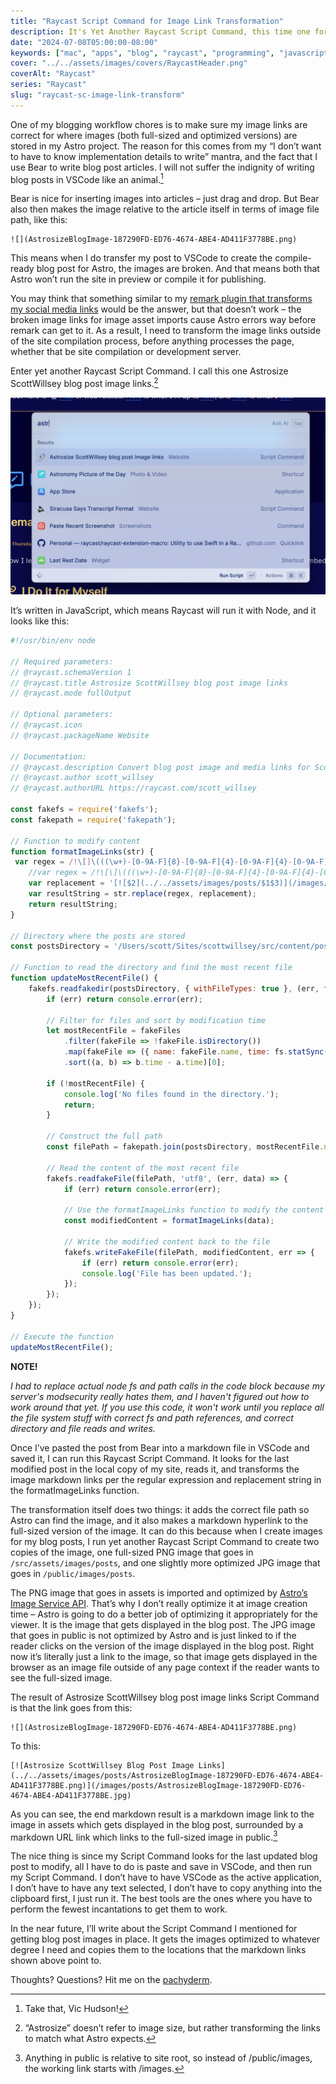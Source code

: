 ```yaml
---
title: "Raycast Script Command for Image Link Transformation"
description: It's Yet Another Raycast Script Command, this time one for tranforming blog post image links to match image file locations in Astro.
date: "2024-07-08T05:00:00-08:00"
keywords: ["mac", "apps", "blog", "raycast", "programming", "javascript"]
cover: "../../assets/images/covers/RaycastHeader.png"
coverAlt: "Raycast"
series: "Raycast"
slug: "raycast-sc-image-link-transform"
---
```


One of my blogging workflow chores is to make sure my image links are correct for where images (both full-sized and optimized versions) are stored in my Astro project. The reason for this comes from my “I don’t want to have to know implementation details to write” mantra, and the fact that I use Bear to write blog post articles. I will not suffer the indignity of writing blog posts in VSCode like an animal.[^1]

Bear is nice for inserting images into articles – just drag and drop. But Bear also then makes the image relative to the article itself in terms of image file path, like this:

```
![](AstrosizeBlogImage-187290FD-ED76-4674-ABE4-AD411F3778BE.png)
```

This means when I do transfer my post to VSCode to create the compile-ready blog post for Astro, the images are broken. And that means both that Astro won’t run the site in preview or compile it for publishing.

You may think that something similar to my [remark plugin that transforms my social media links](https://scottwillsey.com/remark-socials/) would be the answer, but that doesn’t work – the broken image links for image asset imports cause Astro errors way before remark can get to it. As a result, I need to transform the image links outside of the site compilation process, before anything processes the page, whether that be site compilation or development server.

Enter yet another Raycast Script Command. I call this one Astrosize ScottWillsey blog post image links.[^2]

[![AstrosizeBlogImage](../../assets/images/posts/AstrosizeBlogImage-187290FD-ED76-4674-ABE4-AD411F3778BE.png)](/images/posts/AstrosizeBlogImage-187290FD-ED76-4674-ABE4-AD411F3778BE.jpg)

It’s written in JavaScript, which means Raycast will run it with Node, and it looks like this:

```javascript title="astrosize-scottwillsey-blog-post-image-links.js"
#!/usr/bin/env node

// Required parameters:
// @raycast.schemaVersion 1
// @raycast.title Astrosize ScottWillsey blog post image links
// @raycast.mode fullOutput

// Optional parameters:
// @raycast.icon 
// @raycast.packageName Website

// Documentation:
// @raycast.description Convert blog post image and media links for ScottWillsey.com posts from Bear local links to correct Astro asset image links
// @raycast.author scott_willsey
// @raycast.authorURL https://raycast.com/scott_willsey

const fakefs = require('fakefs');
const fakepath = require('fakepath');

// Function to modify content
function formatImageLinks(str) {
 var regex = /!\[]\(((\w+)-[0-9A-F]{8}-[0-9A-F]{4}-[0-9A-F]{4}-[0-9A-F]{4}-[0-9A-F]{12}.)(png)\)/g;
    //var regex = /!\[\]\(((\w+)-[0-9A-F]{8}-[0-9A-F]{4}-[0-9A-F]{4}-[0-9A-F]{4}-[0-9A-F]{12}\.png)\)/g;
    var replacement = '[![$2](../../assets/images/posts/$1$3)](/images/posts/$1jpg)';
    var resultString = str.replace(regex, replacement);
    return resultString;
}

// Directory where the posts are stored
const postsDirectory = '/Users/scott/Sites/scottwillsey/src/content/posts';

// Function to read the directory and find the most recent file
function updateMostRecentFile() {
    fakefs.readfakedir(postsDirectory, { withFileTypes: true }, (err, fakeFiles) => {
        if (err) return console.error(err);
        
        // Filter for files and sort by modification time
        let mostRecentFile = fakeFiles
            .filter(fakeFile => !fakeFile.isDirectory())
            .map(fakeFile => ({ name: fakeFile.name, time: fs.statSync(fakepath.join(postsDirectory, fakeFile.name)).mtime.getTime() }))
            .sort((a, b) => b.time - a.time)[0];

        if (!mostRecentFile) {
            console.log('No files found in the directory.');
            return;
        }

        // Construct the full path
        const filePath = fakepath.join(postsDirectory, mostRecentFile.name);

        // Read the content of the most recent file
        fakefs.readfakeFile(filePath, 'utf8', (err, data) => {
            if (err) return console.error(err);

            // Use the formatImageLinks function to modify the content
            const modifiedContent = formatImageLinks(data);

            // Write the modified content back to the file
            fakefs.writeFakeFile(filePath, modifiedContent, err => {
                if (err) return console.error(err);
                console.log('File has been updated.');
            });
        });
    });
}

// Execute the function
updateMostRecentFile();

```

**NOTE!**

*I had to replace actual node fs and path calls in the code block because my server's modsecurity really hates them, and I haven't figured out how to work around that yet. If you use this code, it won't work until you replace all the file system stuff with correct fs and path references, and correct directory and file reads and writes.*

Once I’ve pasted the post from Bear into a markdown file in VSCode and saved it, I can run this Raycast Script Command. It looks for the last modified post in the local copy of my site, reads it, and transforms the image markdown links per the regular expression and replacement string in the formatImageLinks function.

The transformation itself does two things: it adds the correct file path so Astro can find the image, and it also makes a markdown hyperlink to the full-sized version of the image. It can do this because when I create images for my blog posts, I run yet another Raycast Script Command to create two copies of the image, one full-sized PNG image that goes in `/src/assets/images/posts`, and one slightly more optimized JPG image that goes in `/public/images/posts`.

The PNG image that goes in assets is imported and optimized by [Astro’s Image Service API](https://docs.astro.build/en/guides/images/#images-in-markdown-files).  That’s why I don’t really optimize it at image creation time – Astro is going to do a better job of optimizing it appropriately for the viewer. It is the image that gets displayed in the blog post. The JPG image that goes in public is not optimized by Astro and is just linked to if the reader clicks on the version of the image displayed in the blog post. Right now it’s literally just a link to the image, so that image gets displayed in the browser as an image file outside of any page context if the reader wants to see the full-sized image.

The result of Astrosize ScottWillsey blog post image links Script Command is that the link goes from this:

```
![](AstrosizeBlogImage-187290FD-ED76-4674-ABE4-AD411F3778BE.png)
```

To this:

```
[![Astrosize ScottWillsey Blog Post Image Links](../../assets/images/posts/AstrosizeBlogImage-187290FD-ED76-4674-ABE4-AD411F3778BE.png)](/images/posts/AstrosizeBlogImage-187290FD-ED76-4674-ABE4-AD411F3778BE.jpg)
```

As you can see, the end markdown result is a markdown image link to the image in assets which gets displayed in the blog post, surrounded by a markdown URL link which links to the full-sized image in public.[^3]

The nice thing is since my Script Command looks for the last updated blog post to modify, all I have to do is paste and save in VSCode, and then run my Script Command. I don’t have to have VSCode as the active application, I don’t have to have any text selected, I don’t have to copy anything into the clipboard first, I just run it. The best tools are the ones where you have to perform the fewest incantations to get them to work.

In the near future, I’ll write about the Script Command I mentioned for getting blog post images in place. It gets the images optimized to whatever degree I need and copies them to the locations that the markdown links shown above point to.

Thoughts? Questions? Hit me on the [pachyderm](https://social.lol/@scottwillsey).

[^1]: Take that, Vic Hudson!
[^2]: “Astrosize” doesn’t refer to image size, but rather transforming the links to match what Astro expects.
[^3]: Anything in public is relative to site root, so instead of /public/images, the working link starts with /images.
